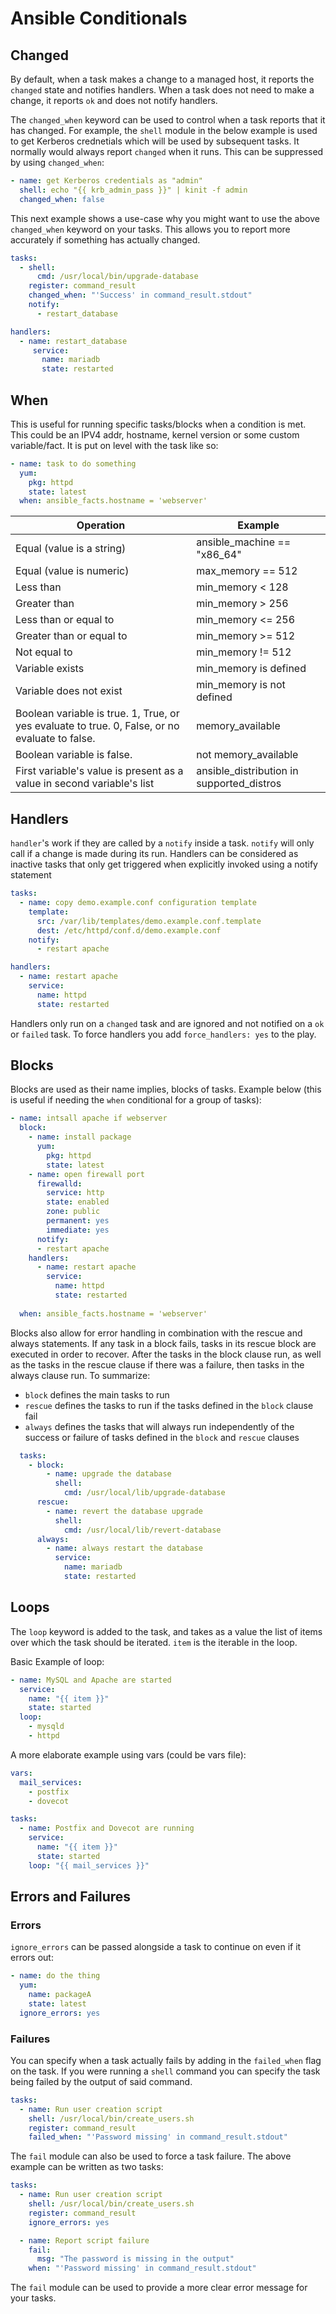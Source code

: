 # Ansible Conditionals

## Changed

By default, when a task makes a change to a managed host, it reports the `changed` state and notifies handlers. When a task does not need to make a change, it reports `ok` and does not notify handlers.

The `changed_when` keyword can be used to control when a task reports that it has changed. For example, the `shell` module in the below example is used to get Kerberos crednetials which will be used by subsequent tasks. It normally would always report `changed` when it runs. This can be suppressed by using `changed_when`:

```yaml
- name: get Kerberos credentials as "admin"
  shell: echo "{{ krb_admin_pass }}" | kinit -f admin
  changed_when: false
```

This next example shows a use-case why you might want to use the above `changed_when` keyword on your tasks. This allows you to report more accurately if something has actually changed.

```yaml
tasks:
  - shell:
      cmd: /usr/local/bin/upgrade-database
    register: command_result
    changed_when: "'Success' in command_result.stdout"
    notify:
      - restart_database

handlers:
  - name: restart_database
     service:
       name: mariadb
       state: restarted
```

## When

This is useful for running specific tasks/blocks when a condition is met. This could be an IPV4 addr, hostname, kernel version or some custom variable/fact. It is put on level with the task like so:

```yaml
- name: task to do something
  yum:
    pkg: httpd
    state: latest
  when: ansible_facts.hostname = 'webserver'
```
| Operation                                                                                       | Example                                   |
| ---                                                                                             | ---                                       |
| Equal (value is a string)                                                                       | ansible_machine == "x86_64"               |
| Equal (value is numeric)                                                                        | max_memory == 512                         |
| Less than                                                                                       | min_memory < 128                          |
| Greater than                                                                                    | min_memory > 256                          |
| Less than or equal to                                                                           | min_memory <= 256                         |
| Greater than or equal to                                                                        | min_memory >= 512                         |
| Not equal to                                                                                    | min_memory != 512                         |
| Variable exists                                                                                 | min_memory is defined                     |
| Variable does not exist                                                                         | min_memory is not defined                 |
| Boolean variable is true.  1, True, or yes evaluate to true. 0, False, or no evaluate to false. | memory_available                          |
| Boolean variable is false.                                                                      | not memory_available                      |
| First variable's value is present as a value in second variable's list                          | ansible_distribution in supported_distros |

## Handlers

`handler`'s work if they are called by a `notify` inside a task. `notify` will only call if a change is made during its run. Handlers can be considered as inactive tasks that only get triggered when explicitly invoked using a notify statement

```yaml
tasks:
  - name: copy demo.example.conf configuration template
    template:
      src: /var/lib/templates/demo.example.conf.template
      dest: /etc/httpd/conf.d/demo.example.conf
    notify:
      - restart apache

handlers:
  - name: restart apache
    service:
      name: httpd
      state: restarted
```

Handlers only run on a `changed` task and are ignored and not notified on a `ok` or `failed` task. To force handlers you add `force_handlers: yes` to the play.

## Blocks

Blocks are used as their name implies, blocks of tasks. Example below (this is useful if needing the `when` conditional for a group of tasks):

```yaml
- name: intsall apache if webserver
  block:
    - name: install package
      yum:
        pkg: httpd
        state: latest
    - name: open firewall port
      firewalld:
        service: http
        state: enabled
        zone: public
        permanent: yes
        immediate: yes
      notify:
      - restart apache
    handlers:
      - name: restart apache
        service:
          name: httpd
          state: restarted
        
  when: ansible_facts.hostname = 'webserver'
```

Blocks also allow for error handling in combination with the rescue and always statements. If any task in a block fails, tasks in its rescue block are executed in order to recover. After the tasks in the block clause run, as well as the tasks in the rescue clause if there was a failure, then tasks in the always clause run. To summarize:

* `block` defines the main tasks to run
* `rescue` defines the tasks to run if the tasks defined in the `block` clause fail
* `always` defines the tasks that will always run independently of the success or failure of tasks defined in the `block` and `rescue` clauses

```yaml
  tasks:
    - block:
        - name: upgrade the database
          shell:
            cmd: /usr/local/lib/upgrade-database
      rescue:
        - name: revert the database upgrade
          shell:
            cmd: /usr/local/lib/revert-database
      always:
        - name: always restart the database
          service:
            name: mariadb
            state: restarted
```

## Loops

The `loop` keyword is added to the task, and takes as a value the list of items over which the task should be iterated. `item` is the iterable in the loop.

Basic Example of loop:

```yaml
- name: MySQL and Apache are started
  service:
    name: "{{ item }}"
    state: started
  loop:
    - mysqld
    - httpd
```

A more elaborate example using vars (could be vars file):

```yaml
vars:
  mail_services:
    - postfix
    - dovecot

tasks:
  - name: Postfix and Dovecot are running
    service:
      name: "{{ item }}"
      state: started
    loop: "{{ mail_services }}"
```

## Errors and Failures

### Errors

`ignore_errors` can be passed alongside a task to continue on even if it errors out: 

```yaml
- name: do the thing
  yum:
    name: packageA
    state: latest
  ignore_errors: yes
```

### Failures

You can specify when a task actually fails by adding in the `failed_when` flag on the task. If you were running a `shell` command you can specify the task being failed by the output of said command.

```yaml
tasks:
  - name: Run user creation script
    shell: /usr/local/bin/create_users.sh
    register: command_result
    failed_when: "'Password missing' in command_result.stdout"
```

The `fail` module can also be used to force a task failure. The above example can be written as two tasks:

```yaml
tasks:
  - name: Run user creation script
    shell: /usr/local/bin/create_users.sh
    register: command_result
    ignore_errors: yes

  - name: Report script failure
    fail:
      msg: "The password is missing in the output"
    when: "'Password missing' in command_result.stdout"
```
The `fail` module can be used to provide a more clear error message for your tasks.
